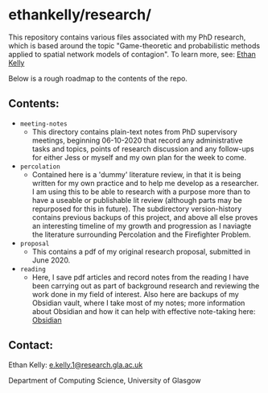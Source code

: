 # ethankelly/research/

This repository contains various files associated with my PhD research, which is based around the topic "Game-theoretic and probabilistic methods applied to spatial network models of contagion". To learn more, see: [Ethan Kelly](https://gla.ac.uk/pgrs/ethankelly/)

Below is a rough roadmap to the contents of the repo.

## Contents:
* `meeting-notes` 
  * This directory contains plain-text notes from PhD supervisory meetings, beginning 06-10-2020 that record any administrative tasks and topics, points of research discussion and any follow-ups for either Jess or myself and my own plan for the week to come.
* `percolation`
  * Contained here is a 'dummy' literature review, in that it is being written for my own practice and to help me develop as a researcher. I am using this to be able to research with a purpose more than to have a useable or publishable lit review (although parts may be repurposed for this in future). The subdirectory version-history contains previous backups of this project, and above all else proves an interesting timeline of my growth and progression as I naviagte the literature surrounding Percolation and the Firefighter Problem.
* `proposal` 
  * This contains a pdf of my original research proposal, submitted in June 2020.
* `reading` 
  * Here, I save pdf articles and record notes from the reading I have been carrying out as part of background research and reviewing the work done in my field of interest. Also here are backups of my Obsidian vault, where I take most of my notes; more information about Obsidian and how it can help with effective note-taking here: [Obsidian](https://obsidian.md)


## Contact:
Ethan Kelly: e.kelly.1@research.gla.ac.uk

Department of Computing Science, University of Glasgow

